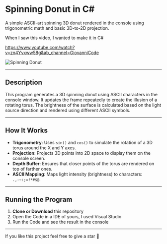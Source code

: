 # Spinning Donut in C#

A simple ASCII-art spinning 3D donut rendered in the console using trigonometric math and basic 3D-to-2D projection.

When I saw this video, I wanted to make it in C#

https://www.youtube.com/watch?v=zn4Yvxww58g&ab_channel=GiovanniCode

![Spinning Donut](https://media.giphy.com/media/26AHONQ79FdWZhAI0/giphy.gif)

---

## Description

This program generates a 3D spinning donut using ASCII characters in the console window. It updates the frame repeatedly to create the illusion of a rotating torus. The brightness of the surface is calculated based on the light source direction and rendered using different ASCII symbols.

---

## How It Works

- **Trigonometry**: Uses `sin()` and `cos()` to simulate the rotation of a 3D torus around the X and Y axes.
- **Projection**: Projects 3D points into 2D space to display them on the console screen.
- **Depth Buffer**: Ensures that closer points of the torus are rendered on top of farther ones.
- **ASCII Mapping**: Maps light intensity (brightness) to characters:  
  `.,-~:;=!*#$@`.


---

## Running the Program

1. **Clone or Download** this repository
2. Open the Code in a IDE of yours, I used Visual Studio
3. Run the Code and see the result in the console

--- 
If you like this project feel free to give a star 🌟
